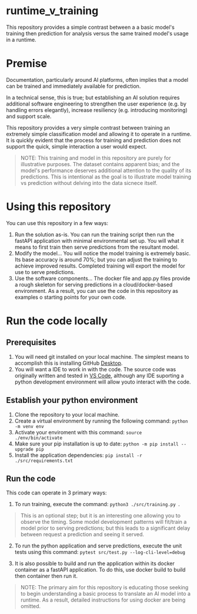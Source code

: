 # runtime_v_training
This repository provides a simple contrast between a a basic model's training then prediction for analysis versus the same trained model's usage in a runtime.

# Premise
Documentation, particularly around AI platforms, often implies that a model can be trained and immediately available for prediction.

In a technical sense, this is true; but establishing an AI solution requires additional software engineering to strengthen the user experience (e.g. by handling errors elegantly), increase resiliency (e.g. introducing monitoring) and support scale. 

This repository provides a very simple contrast between training an extremely simple classification model and allowing it to operate in a runtime.  It is quickly evident that the process for training and prediction does not support the quick, simple interaction a user would expect.

> NOTE: This training and model in this repository are purely for illustrative purposes. The dataset contains apparent bias; and the model's performance deserves additional attention to the quality of its predictions. This is intentional as the goal is to illustrate model training vs prediction without delving into the data sicnece itself. 

# Using this repository
You can use this repository in a few ways:
1. Run the solution as-is. You can run the training script then run the fastAPI application with minimal environmental set up. You will what it means to first train then serve predictions from the resultant model.
1. Modify the model... You will notice the model training is extremely basic. Its base accuracy is around 70%; but you can adjust the training to achieve improved results. Completed training will export the model for use to serve predictions.
1. Use the software components... The docker file and app.py files provide a rough skeleton for serving predictions in a cloud/docker-based environment. As a result, you can use the code in this repository as examples o starting points for your own code.

# Run the code locally
## Prerequisites
1. You will need git installed on your local machine. The simplest means to accomplish this is installing GitHub [Desktop](https://desktop.github.com/download/).
1. You will want a IDE to work in with the code. The source code was originally written and tested in [VS Code](https://code.visualstudio.com/), although any IDE suporting a python development environment will allow youto interact with the code.
## Establish your python environment
1. Clone the repository to your local machine.
2. Create a virtual environment by running the following command: ```python -m venv env```
3. Activate your enviroment with this command: ```source ./env/bin/activate```
4. Make sure your pip installation is up to date: ```python -m pip install --upgrade pip```
5. Install the application dependencies: ```pip install -r ./src/requirements.txt```

## Run the code
This code can operate in 3 primary ways:

1. To run training, execute the command: ```python3 ./src/training.py ```. 
> This is an optional step; but it is an interesting one allowing you to observe the timing. Some model development patterns will fit/train a model prior to serving predictions; but this leads to a significant delay between request a prediction and seeing it served.

2. To run the python application and serve predictions, execute the unit tests using this command: ```pytest src/test.py --log-cli-level=debug```

3. It is also possible to build and run the application within its docker container as a fastAPI application. To do this, use docker build to build then container then run it. 

> NOTE: The primary aim for this repository is educating those seeking to begin understanding a basic process to translate an AI model into a runtime. As a result, detailed instructions for using docker are being omitted.